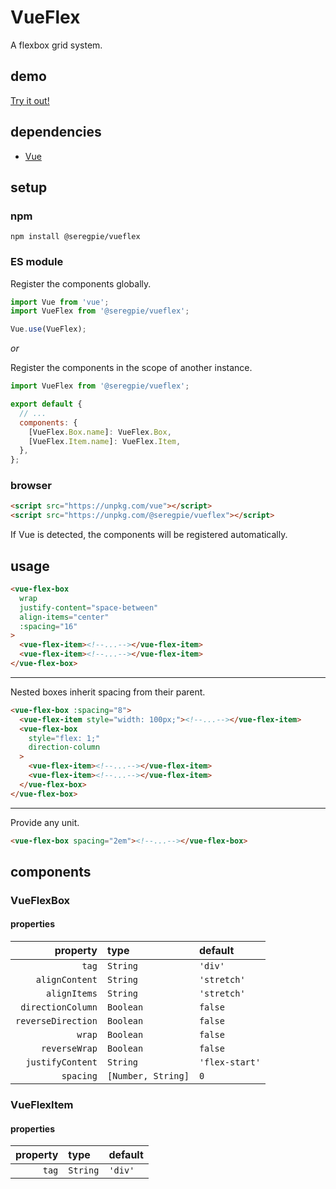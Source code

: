 # VueFlex

A flexbox grid system.

## demo

[Try it out!](https://seregpie.github.io/VueFlex/)

## dependencies

- [Vue](https://github.com/vuejs/vue)

## setup

### npm

```shell
npm install @seregpie/vueflex
```

### ES module

Register the components globally.

```javascript
import Vue from 'vue';
import VueFlex from '@seregpie/vueflex';

Vue.use(VueFlex);
```

*or*

Register the components in the scope of another instance.

```javascript
import VueFlex from '@seregpie/vueflex';

export default {
  // ...
  components: {
    [VueFlex.Box.name]: VueFlex.Box,
    [VueFlex.Item.name]: VueFlex.Item,
  },
};
```

### browser

```html
<script src="https://unpkg.com/vue"></script>
<script src="https://unpkg.com/@seregpie/vueflex"></script>
```

If Vue is detected, the components will be registered automatically.

## usage

```html
<vue-flex-box
  wrap
  justify-content="space-between"
  align-items="center"
  :spacing="16"
>
  <vue-flex-item><!--...--></vue-flex-item>
  <vue-flex-item><!--...--></vue-flex-item>
</vue-flex-box>
```

---

Nested boxes inherit spacing from their parent.

```html
<vue-flex-box :spacing="8">
  <vue-flex-item style="width: 100px;"><!--...--></vue-flex-item>
  <vue-flex-box
    style="flex: 1;"
    direction-column
  >
    <vue-flex-item><!--...--></vue-flex-item>
    <vue-flex-item><!--...--></vue-flex-item>
  </vue-flex-box>
</vue-flex-box>
```

---

Provide any unit.

```html
<vue-flex-box spacing="2em"><!--...--></vue-flex-box>
```

## components

### VueFlexBox

#### properties

| property | type | default |
| ---: | :--- | :--- |
| `tag` | `String` | `'div'` |
| `alignContent` | `String` | `'stretch'` |
| `alignItems` | `String` | `'stretch'` |
| `directionColumn` | `Boolean` | `false` |
| `reverseDirection` | `Boolean` | `false` |
| `wrap` | `Boolean` | `false` |
| `reverseWrap` | `Boolean` | `false` |
| `justifyContent` | `String` | `'flex-start'` |
| `spacing` | `[Number, String]` | `0` |

### VueFlexItem

#### properties

| property | type | default |
| ---: | :--- | :--- |
| `tag` | `String` | `'div'` |
